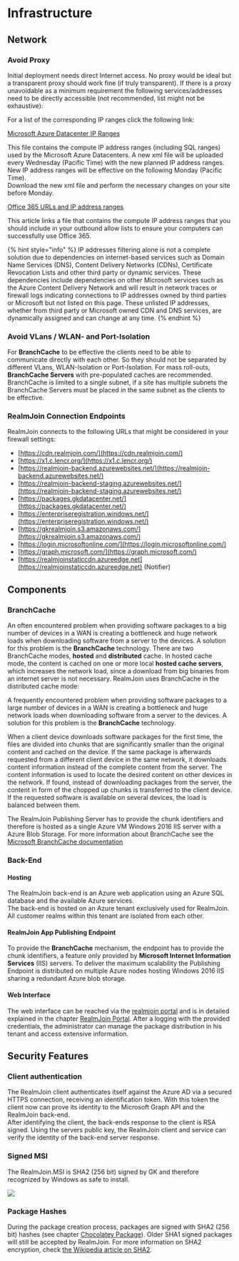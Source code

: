 # Infrastructure

## Network

### Avoid Proxy

Initial deployment needs direct Internet access. No proxy would be ideal but a transparent proxy should work fine \(if truly transparent\). If there is a proxy unavoidable as a minimum requirement the following services/addresses need to be directly accessible \(not recommended, list might not be exhaustive\):

For a list of the corresponding IP ranges click the following link:

[Microsoft Azure Datacenter IP Ranges](https://www.microsoft.com/en-us/download/details.aspx?id=41653)

This file contains the compute IP address ranges \(including SQL ranges\) used by the Microsoft Azure Datacenters. A new xml file will be uploaded every Wednesday \(Pacific Time\) with the new planned IP address ranges. New IP address ranges will be effective on the following Monday \(Pacific Time\).  
Download the new xml file and perform the necessary changes on your site before Monday.

[Office 365 URLs and IP address ranges](https://support.office.com/en-us/article/Office-365-URLs-and-IP-address-ranges-8548a211-3fe7-47cb-abb1-355ea5aa88a2)

This article links a file that contains the compute IP address ranges that you should include in your outbound allow lists to ensure your computers can successfully use Office 365.

{% hint style="info" %}
IP addresses filtering alone is not a complete solution due to dependencies on internet-based services such as Domain Name Services \(DNS\), Content Delivery Networks \(CDNs\), Certificate Revocation Lists and other third party or dynamic services. These dependencies include dependencies on other Microsoft services such as the Azure Content Delivery Network and will result in network traces or firewall logs indicating connections to IP addresses owned by third parties or Microsoft but not listed on this page. These unlisted IP addresses, whether from third party or Microsoft owned CDN and DNS services, are dynamically assigned and can change at any time.
{% endhint %}

### Avoid VLans / WLAN- and Port-Isolation

For **BranchCache** to be effective the clients need to be able to communicate directly with each other. So they should not be separated by different VLans, WLAN-Isolation or Port-Isolation. For mass roll-outs, **BranchCache Servers** with pre-populated caches are recommended. BranchCache is limited to a single subnet, if a site has multiple subnets the BranchCache Servers must be placed in the same subnet as the clients to be effective.

### RealmJoin Connection Endpoints

RealmJoin connects to the following URLs that might be considered in your firewall settings:

* [https://cdn.realmjoin.com/](https://cdn.realmjoin.com/)  
* [https://x1.c.lencr.org/](https://x1.c.lencr.org/)  
* [https://realmjoin-backend.azurewebsites.net/](https://realmjoin-backend.azurewebsites.net/)  
* [https://realmjoin-backend-staging.azurewebsites.net/](https://realmjoin-backend-staging.azurewebsites.net/)  
* [https://packages.gkdatacenter.net/](https://packages.gkdatacenter.net/)  
* [https://enterpriseregistration.windows.net/](https://enterpriseregistration.windows.net/)  
* [https://gkrealmjoin.s3.amazonaws.com/](https://gkrealmjoin.s3.amazonaws.com/)  
* [https://login.microsoftonline.com/](https://login.microsoftonline.com/)  
* [https://graph.microsoft.com/](https://graph.microsoft.com/)  
* [https://realmjoinstaticcdn.azureedge.net](https://realmjoinstaticcdn.azureedge.net) \(Notifier\)  

## Components

### BranchCache

An often encountered problem when providing software packages to a big number of devices in a WAN is creating a bottleneck and huge network loads when downloading software from a server to the devices. A solution for this problem is the **BranchCache** technology. There are two BranchCache modes, **hosted** and **distributed** cache. In hosted cache mode, the content is cached on one or more local **hosted cache servers**, which increases the network load, since a download from big binaries from an internet server is not necessary. RealmJoin uses BranchCache in the distributed cache mode:

A frequently encountered problem when providing software packages to a large number of devices in a WAN is creating a bottleneck and huge network loads when downloading software from a server to the devices. A solution for this problem is the **BranchCache** technology.

When a client device downloads software packages for the first time, the files are divided into chunks that are significantly smaller than the original content and cached on the device. If the same package is afterwards requested from a different client device in the same network, it downloads content information instead of the complete content from the server. The content information is used to locate the desired content on other devices in the network. If found, instead of downloading packages from the server, the content in form of the chopped up chunks is transferred to the client device. If the requested software is available on several devices, the load is balanced between them.

The RealmJoin Publishing Server has to provide the chunk identifiers and therefore is hosted as a single Azure VM Windows 2016 IIS server with a Azure Blob Storage. For more information about BranchCache see the [Microsoft BranchCache documentation](https://docs.microsoft.com/en-us/windows-server/networking/branchcache/branchcache)

### Back-End

#### Hosting

The RealmJoin back-end is an Azure web application using an Azure SQL database and the available Azure services.  
The back-end is hosted on an Azure tenant exclusively used for RealmJoin. All customer realms within this tenant are isolated from each other.

#### RealmJoin App Publishing Endpoint

To provide the **BranchCache** mechanism, the endpoint has to provide the chunk identifiers, a feature only provided by **Microsoft Internet Information Services** \(IIS\) servers. To deliver the maximum scalability the Publishing Endpoint is distributed on multiple Azure nodes hosting Windows 2016 IIS sharing a redundant Azure blob storage.

#### Web Interface

The web interface can be reached via the [realmjoin portal](https://realmjoin-web.azurewebsites.net/) and is in detailed explained in the chapter [RealmJoin Portal](rj-portal/). After a logging with the provided credentials, the administrator can manage the package distribution in his tenant and access extensive information.

## Security Features

### Client authentication

The RealmJoin client authenticates itself against the Azure AD via a secured HTTPS connection, receiving an identification token. With this token the client now can prove its identity to the Microsoft Graph API and the RealmJoin back-end.  
After identifying the client, the back-ends response to the client is RSA signed. Using the servers public key, the RealmJoin client and service can verify the identity of the back-end server response.

### Signed MSI

The RealmJoin.MSI is SHA2 \(256 bit\) signed by GK and therefore recognized by Windows as safe to install.

![](.gitbook/assets/rj-msi-sig.png)

### Package Hashes

During the package creation process, packages are signed with SHA2 \(256 bit\) hashes \(see chapter [Chocolatey Package](packages/create-choco-package.md#create-sha256-hash)\). Older SHA1 signed packages will still be accepted by RealmJoin. For more information on SHA2 encryption, check [the Wikipedia article on SHA2](https://en.wikipedia.org/wiki/SHA-2).

